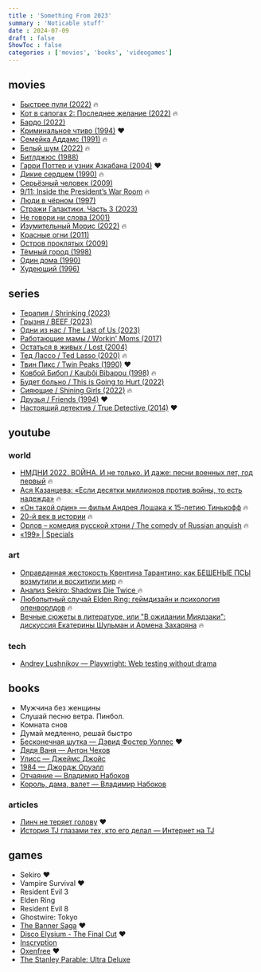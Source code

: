 ```yaml
---
title : 'Something From 2023'
summary : 'Noticable stuff'
date : 2024-07-09
draft : false
ShowToc : false
categories : ['movies', 'books', 'videogames']
---
```


## movies

- [Быстрее пули (2022)](https://www.kinopoisk.ru/film/1392550/) 🔥
- [Кот в сапогах 2: Последнее желание (2022)](https://www.kinopoisk.ru/film/840821/) 🔥
- [Бардо (2022)](https://www.kinopoisk.ru/film/4414557/)
- [Криминальное чтиво (1994)](https://www.kinopoisk.ru/film/342/) ❤️
- [Семейка Аддамс (1991)](https://www.kinopoisk.ru/film/5293/) 🔥
- [Белый шум (2022)](https://www.kinopoisk.ru/film/4412896/) 🔥
- [Битлджюс (1988)](https://www.kinopoisk.ru/film/2389/)
- [Гарри Поттер и узник Азкабана (2004)](https://www.kinopoisk.ru/film/322/) ❤️
- [Дикие сердцем (1990)](https://www.kinopoisk.ru/film/4393/) 🔥
- [Серьёзный человек (2009)](https://www.kinopoisk.ru/film/416275/)
- [9/11: Inside the President’s War Room](https://tv.apple.com/my/movie/911-inside-the-presidents-war-room/umc.cmc.5s01y0s59i9clfn2jjghr5cp3) 🔥
- [Люди в чёрном (1997)](https://www.kinopoisk.ru/film/1091/)
- [Стражи Галактики. Часть 3 (2023)](https://www.kinopoisk.ru/film/1044280/)
- [Не говори ни слова (2001)](https://www.kinopoisk.ru/film/655/)
- [Изумительный Морис (2022)](https://www.kinopoisk.ru/film/1450722/) 🔥
- [Красные огни (2011)](https://www.kinopoisk.ru/film/570134/)
- [Остров проклятых (2009)](https://www.kinopoisk.ru/film/397667/)
- [Тёмный город (1998)](https://www.kinopoisk.ru/film/4739/)
- [Один дома (1990)](https://www.kinopoisk.ru/film/8124/)
- [Худеющий (1996)](https://www.kinopoisk.ru/film/7443/sr/1/)

## series

- [Терапия / Shrinking (2023)](https://myshows.me/view/75688/)
- [Грызня / BEEF (2023)](https://myshows.me/view/77697/)
- [Одни из нас / The Last of Us (2023)](https://myshows.me/view/65856/)
- [Работающие мамы / Workin' Moms (2017)](https://myshows.me/view/51927/)
- [Остаться в живых / Lost (2004)](https://myshows.me/view/8/)
- [Тед Лассо / Ted Lasso (2020)](https://myshows.me/view/67366/) 🔥
- [Твин Пикс / Twin Peaks (1990)](https://myshows.me/view/142/) ❤️
- [Ковбой Бибоп / Kaubôi Bibappu (1998)](https://myshows.me/view/2233/) 🔥
- [Будет больно / This is Going to Hurt (2022)](https://myshows.me/view/74322/)
- [Сияющие / Shining Girls (2022)](https://myshows.me/view/76770/) 🔥
- [Друзья / Friends (1994)](https://myshows.me/view/20/) ❤️
- [Настоящий детектив / True Detective (2014)](https://myshows.me/view/26428/) ❤️

## youtube

### world

- [НМДНИ 2022. ВОЙНА. И не только. И даже: песни военных лет, год первый](https://www.youtube.com/watch?v=ykizlNjll8c)  🔥
- [Ася Казанцева: «Если десятки миллионов против войны, то есть надежда»](https://youtu.be/-TZTNWfABcM) 🔥
- [«Он такой один» — фильм Андрея Лошака к 15-летию Тинькофф](https://www.youtube.com/watch?v=VP89lLy9V7o) 🔥
- [20-й век в истории](https://www.youtube.com/watch?v=TYy9KG8gY9w&t=6778s) 🔥
- [Орлов – комедия русской хтони / The comedy of Russian anguish](https://youtu.be/5PxzExJQOh4?si=__UuS2tLueBFCKYf) 🔥
- [«199» | Specials](https://specialscomedy.com/concert/4)

### art

- [Оправданная жестокость Квентина Тарантино: как БЕШЕНЫЕ ПСЫ возмутили и восхитили мир](https://www.youtube.com/watch?v=NeuBEDBOGyM) 🔥
- [ Анализ Sekiro: Shadows Die Twice ](https://www.youtube.com/playlist?list=PLsjDfMcSDB156eioLFvC_nfDvgSIzJ5Yb) 🔥
- [Любопытный случай Elden Ring: геймдизайн и психология опенворлдов](https://www.youtube.com/watch?v=kswx6Pyc10Y) 🔥
- [Вечные сюжеты в литературе, или "В ожидании Миядзаки": дискуссия Екатерины Шульман и Армена Захаряна](https://youtu.be/0VuoIQNHiU0?si=4AHAajmkIc94V3Fy) 🔥

### tech

- [Andrey Lushnikov — Playwright: Web testing without drama](https://www.youtube.com/watch?v=ttODF00XWis)

## books

- Мужчина без женщины
- Слушай песню ветра. Пинбол.
- Комната снов
- Думай медленно, решай быстро
- [Бесконечная шутка — Дэвид Фостер Уоллес](https://www.livelib.ru/book/1002898062-beskonechnaya-shutka-devid-foster-uolles) ❤️
- [Дядя Ваня — Антон Чехов](https://www.livelib.ru/book/1000568187-dyadya-vanya-anton-chehov)
- [Улисс — Джеймс Джойс](https://www.livelib.ru/book/1001174789-uliss-dzhejms-dzhojs)
- [1984 — Джордж Оруэлл](https://www.livelib.ru/book/1001502082-1984-dzhordzh-oruell)
- [Отчаяние — Владимир Набоков](https://www.livelib.ru/book/1000031807-otchayanie-audiokniga-mp3-v-v-nabokov)
- [Король, дама, валет — Владимир Набоков](https://www.livelib.ru/book/1006296646-korol-dama-valet-vladimir-nabokov)

### articles

- [Линч не теряет голову](https://dystopia.me/linch-ne-teryaet-golovu) ❤️
- [История TJ глазами тех, кто его делал — Интернет на TJ](https://web.archive.org/web/20220909183822/https:/tjournal.ru/internet/724810-istoriya-tj-glazami-teh-kto-ego-delal)

## games

- Sekiro ❤️
- Vampire Survival ❤️
- Resident Evil 3
- Elden Ring
- Resident Evil 8
- Ghostwire: Tokyo
- [The Banner Saga](https://store.steampowered.com/app/237990/The_Banner_Saga/) ❤️
- [Disco Elysium - The Final Cut](https://store.steampowered.com/app/632470/Disco_Elysium__The_Final_Cut/) ❤️
- [Inscryption](https://store.steampowered.com/app/1092790)
- [Oxenfree](https://store.steampowered.com/app/388880/Oxenfree/) ❤️
- [The Stanley Parable: Ultra Deluxe](https://store.steampowered.com/app/1703340)
